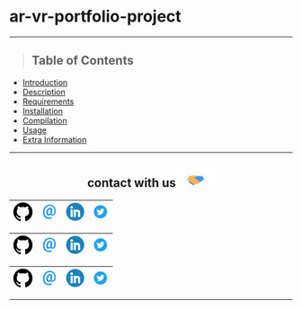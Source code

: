 # ar-vr-portfolio-project
---

> ## Table of Contents

* [Introduction](#Introduction)
* [Description](#description)
* [Requirements](#requirements)
* [Installation](#installation)
* [Compilation](#Compilation)
* [Usage](#usage)
* [Extra Information](#Extra-information)

---

<div align="center">

<h2>
    contact with us<img src="https://github.com/SurvivalRoomVR/ar-vr-portfolio-project/blob/main/img/Handshake.gif" height="32px">
</h2>

| [<img src="https://github.com/SurvivalRoomVR/ar-vr-portfolio-project/blob/main/img/GitHub.png" alt="Github logo" width="34">](https://github.com/VMP1312) | [<img src="https://github.com/SurvivalRoomVR/ar-vr-portfolio-project/blob/main/img/email.png" alt="email logo" height="32">](mailto:1555@holbertonschool.com) | [<img src="https://github.com/SurvivalRoomVR/ar-vr-portfolio-project/blob/main/img/linkedin-icon.png" alt="linkind logo" width="32">](https://www.linkedin.com/in/victor-paz-11b56b84/) | [<img src="https://github.com/SurvivalRoomVR/ar-vr-portfolio-project/blob/main/img/twitter.png" alt="Twitter Logo" width="30">](https://twitter.com/VictorP1312) |
|:---:|:---:|:---:|:---:|

| [<img src="https://github.com/SurvivalRoomVR/ar-vr-portfolio-project/blob/main/img/GitHub.png" alt="Github logo" width="34">](https://github.com/santiagopemo) | [<img src="https://github.com/SurvivalRoomVR/ar-vr-portfolio-project/blob/main/img/email.png" alt="email logo" height="32">](mailto:santiagopemo@gmail.com) | [<img src="https://github.com/SurvivalRoomVR/ar-vr-portfolio-project/blob/main/img/linkedin-icon.png" alt="linkedin logo" width="32">](https://www.linkedin.com/in/santiagopemo/) | [<img src="https://github.com/SurvivalRoomVR/ar-vr-portfolio-project/blob/main/img/twitter.png" alt="Twitter Logo" width="30">](https://twitter.com/santiagopemo) |
|:---:|:---:|:---:|:---:|

| [<img src="https://github.com/SurvivalRoomVR/ar-vr-portfolio-project/blob/main/img/GitHub.png" alt="Github logo" width="34">](https://github.com/ricardo1470/README/blob/master/README.md) | [<img src="https://github.com/SurvivalRoomVR/ar-vr-portfolio-project/blob/main/img/email.png" alt="email logo" height="32">](mailto:ricardo.alfonso.camayo@gmail.com) | [<img src="https://github.com/SurvivalRoomVR/ar-vr-portfolio-project/blob/main/img/linkedin-icon.png" alt="linkedin logo" width="32">](https://www.linkedin.com/in/ricardo-alfonso-camayo/) | [<img src="https://github.com/SurvivalRoomVR/ar-vr-portfolio-project/blob/main/img/twitter.png" alt="Twitter Logo" width="30">](https://twitter.com/RICARDO1470) |
|:---:|:---:|:---:|:---:|
---